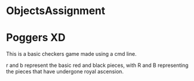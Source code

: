 # ObjectsAssignment
# Poggers XD
This is a basic checkers game made using a cmd line.

r and b represent the basic red and black pieces, with R and B representing the pieces that have undergone royal ascension.
